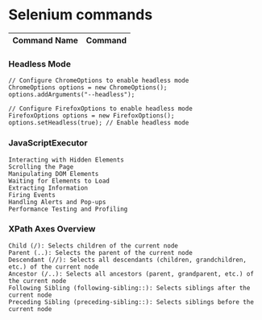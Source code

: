 # Selenium commands
| Command Name                       | Command                                                        |
|------------------------------------|----------------------------------------------------------------|

### Headless Mode
    // Configure ChromeOptions to enable headless mode
    ChromeOptions options = new ChromeOptions();
    options.addArguments("--headless");

    // Configure FirefoxOptions to enable headless mode
    FirefoxOptions options = new FirefoxOptions();
    options.setHeadless(true); // Enable headless mode

### JavaScriptExecutor
    Interacting with Hidden Elements
    Scrolling the Page
    Manipulating DOM Elements
    Waiting for Elements to Load
    Extracting Information
    Firing Events
    Handling Alerts and Pop-ups
    Performance Testing and Profiling

### XPath Axes Overview
    Child (/): Selects children of the current node
    Parent (..): Selects the parent of the current node
    Descendant (//): Selects all descendants (children, grandchildren, etc.) of the current node
    Ancestor (/..): Selects all ancestors (parent, grandparent, etc.) of the current node
    Following Sibling (following-sibling::): Selects siblings after the current node
    Preceding Sibling (preceding-sibling::): Selects siblings before the current node
    
